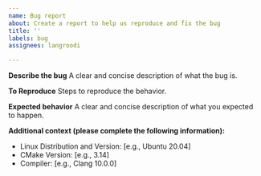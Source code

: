 ```yaml
---
name: Bug report
about: Create a report to help us reproduce and fix the bug
title: ''
labels: bug
assignees: langroodi

---
```


**Describe the bug**
A clear and concise description of what the bug is.

**To Reproduce**
Steps to reproduce the behavior.

**Expected behavior**
A clear and concise description of what you expected to happen.

**Additional context (please complete the following information):**
- Linux Distribution and Version: [e.g., Ubuntu 20.04]
- CMake Version: [e.g., 3.14]
- Compiler: [e.g., Clang 10.0.0]
